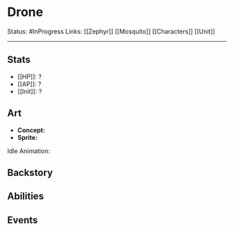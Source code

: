 # Drone
Status: #InProgress
Links: [[Zephyr]] [[Mosquito]] [[Characters]] [[Unit]]
___
## Stats
- [[HP]]: ?
- [[AP]]: ?
- [[Init]]: ?

## Art
- **Concept:**
- **Sprite:**

Idle Animation:
## Backstory

## Abilities

## Events